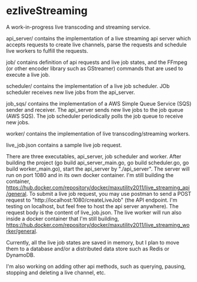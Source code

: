 # ezliveStreaming
A work-in-progress live transcoding and streaming service. 

api_server/ contains the implementation of a live streaming api server which accepts requests to create live channels, parse the requests and schedule live workers to fulfill the requests.

job/ contains definition of api requests and live job states, and the FFmpeg (or other encoder library such as GStreamer) commands that are used to execute a live job.

scheduler/ contains the implementation of a live job scheduler. JOb scheduler receives new live jobs from the api_server.

job_sqs/ contains the implementation of a AWS Simple Queue Service (SQS) sender and receiver. The api_server sends new live jobs to the job queue (AWS SQS). The job scheduler periodically polls the job queue to receive new jobs.

worker/ contains the implementation of live transcoding/streaming workers.

live_job.json contains a sample live job request.

There are three executables, api_server, job scheduler and worker. After building the project (go build api_server_main.go, go build scheduler.go, go build worker_main.go), start the api_server by "./api_server". The server will run on port 1080 and in its own docker container. I'm still building the container, https://hub.docker.com/repository/docker/maxutility2011/live_streaming_api/general. To submit a live job request, you may use postman to send a POST request to "http://localhost:1080/createLiveJob" (the API endpoint. I'm testing on localhost, but feel free to host the api server anywhere). The request body is the content of live_job.json. The live worker will run also inside a docker container that I'm still building, https://hub.docker.com/repository/docker/maxutility2011/live_streaming_worker/general. 

Currently, all the live job states are saved in memory, but I plan to move them to a database and/or a distributed data store such as Redis or DynamoDB.

I'm also working on adding other api methods, such as querying, pausing, stopping and deleting a live channel, etc.
